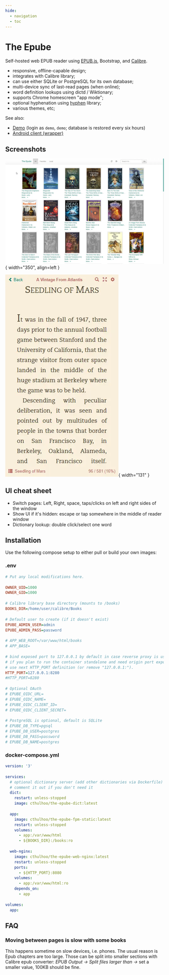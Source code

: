 ```yaml
---
hide:
  - navigation
  - toc
---
```


# The Epube

Self-hosted web EPUB reader using [EPUB.js](https://github.com/futurepress/epub.js), Bootstrap, and [Calibre](https://calibre-ebook.com).

* responsive, offline-capable design;
* integrates with Calibre library;
* can use either SQLite or PostgreSQL for its own database;
* multi-device sync of last-read pages (when online);
* word definition lookups using dictd / Wiktionary;
* supports Chrome homescreen "app mode";
* optional hyphenation using [hyphen](https://github.com/ytiurin/hyphen) library;
* various themes, etc;

See also:

* [Demo](https://the-epube-demo.tt-rss.org/) (login as <code>demo</code>, <code>demo</code>; database is restored every six hours)
* [Android client (wrapper)](https://gitlab.tt-rss.org/main/the-epube-android)

## Screenshots

![](images/epube/library1.webp){ width="350", align=left }

![](images/epube/reader2.webp){ width="131" }

## UI cheat sheet

* Switch pages: Left, Right, space, taps/clicks on left and right sides of the window
* Show UI if it's hidden: escape or tap somewhere in the middle of reader window
* Dictionary lookup: double click/select one word

## Installation

Use the following compose setup to either pull or build your own images:

### .env

```ini
# Put any local modifications here.

OWNER_UID=1000
OWNER_GID=1000

# Calibre library base directory (mounts to /books)
BOOKS_DIR=/home/user/calibre/Books

# Default user to create (if it doesn't exist)
EPUBE_ADMIN_USER=admin
EPUBE_ADMIN_PASS=password

# APP_WEB_ROOT=/var/www/html/books
# APP_BASE=

# bind exposed port to 127.0.0.1 by default in case reverse proxy is used.
# if you plan to run the container standalone and need origin port exposed
# use next HTTP_PORT definition (or remove "127.0.0.1:").
HTTP_PORT=127.0.0.1:8280
#HTTP_PORT=8280

# Optional OAuth
# EPUBE_OIDC_URL=
# EPUBE_OIDC_NAME=
# EPUBE_OIDC_CLIENT_ID=
# EPUBE_OIDC_CLIENT_SECRET=

# PostgreSQL is optional, default is SQLite
# EPUBE_DB_TYPE=pgsql
# EPUBE_DB_USER=postgres
# EPUBE_DB_PASS=password
# EPUBE_DB_NAME=postgres
```

### docker-compose.yml

```yaml
version: '3'

services:
  # optional dictionary server (add other dictionaries via Dockerfile)
  # comment it out if you don't need it
  dict:
    restart: unless-stopped
    image: cthulhoo/the-epube-dict:latest

  app:
    image: cthulhoo/the-epube-fpm-static:latest
    restart: unless-stopped
    volumes:
      - app:/var/www/html
      - ${BOOKS_DIR}:/books:ro

  web-nginx:
    image: cthulhoo/the-epube-web-nginx:latest
    restart: unless-stopped
    ports:
      - ${HTTP_PORT}:8080
    volumes:
      - app:/var/www/html:ro
    depends_on:
      - app

volumes:
  app:
```

## FAQ

### Moving between pages is slow with some books

This happens sometime on slow devices, i.e. phones. The usual reason is Epub chapters are too large. Those can be split into smaller sections with Calibre epub converter: *EPUB Output -> Split files larger than ->* set a smaller value, 100KB should be fine.